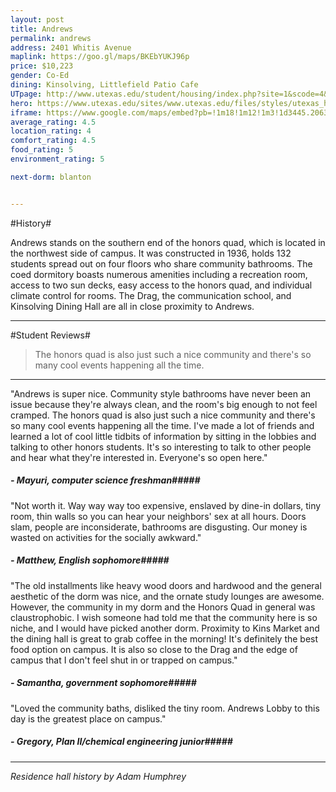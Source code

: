 ```yaml
---
layout: post
title: Andrews
permalink: andrews
address: 2401 Whitis Avenue
maplink: https://goo.gl/maps/BKEbYUKJ96p
price: $10,223
gender: Co-Ed
dining: Kinsolving, Littlefield Patio Cafe
UTpage: http://www.utexas.edu/student/housing/index.php?site=1&scode=4&id=118
hero: https://www.utexas.edu/sites/www.utexas.edu/files/styles/utexas_hero_photo_image/public/hero-photos/maincampus_hero.jpg?itok=i1E3qQY4
iframe: https://www.google.com/maps/embed?pb=!1m18!1m12!1m3!1d3445.2063556857456!2d-97.74207018487016!3d30.288186513971937!2m3!1f0!2f0!3f0!3m2!1i1024!2i768!4f13.1!3m3!1m2!1s0x8644b5084a9a2c5f%3A0x2b6ac4412093d70d!2sAndrews+Dormitory!5e0!3m2!1sen!2sus!4v1462254319830
average_rating: 4.5
location_rating: 4
comfort_rating: 4.5
food_rating: 5
environment_rating: 5

next-dorm: blanton


---
```


#History# 

Andrews stands on the southern end of the honors quad, which is located in the northwest side of campus. It was constructed in 1936, holds 132 students spread out on four floors who share community bathrooms. The coed dormitory boasts numerous amenities including a recreation room, access to two sun decks, easy access to the honors quad, and individual climate control for rooms. The Drag, the communication school, and Kinsolving Dining Hall are all in close proximity to Andrews.

---

#Student Reviews#

> The honors quad is also just such a nice community and there's so many cool events happening all the time.

---

"Andrews is super nice. Community style bathrooms have never been an issue because they're always clean, and the room's big enough to not feel cramped. The honors quad is also just such a nice community and there's so many cool events happening all the time. I've made a lot of friends and learned a lot of cool little tidbits of information by sitting in the lobbies and talking to other honors students. It's so interesting to talk to other people and hear what they're interested in. Everyone's so open here."

##### - Mayuri, computer science freshman#####

"Not worth it. Way way way too expensive, enslaved by dine-in dollars, tiny room, thin walls so you can hear your neighbors' sex at all hours. Doors slam, people are inconsiderate, bathrooms are disgusting. Our money is wasted on activities for the socially awkward."

##### - Matthew, English sophomore#####

"The old installments like heavy wood doors and hardwood and the general aesthetic of the dorm was nice, and the ornate study lounges are awesome. However, the community in my dorm and the Honors Quad in general was claustrophobic. I wish someone had told me that the community here is so niche, and I would have picked another dorm. Proximity to Kins Market and the dining hall is great to grab coffee in the morning! It's definitely the best food option on campus. It is also so close to the Drag and the edge of campus that I don't feel shut in or trapped on campus."

##### - Samantha, government sophomore#####

"Loved the community baths, disliked the tiny room. Andrews Lobby to this day is the greatest place on campus."

##### - Gregory, Plan II/chemical engineering junior#####

---

_Residence hall history by Adam Humphrey_
